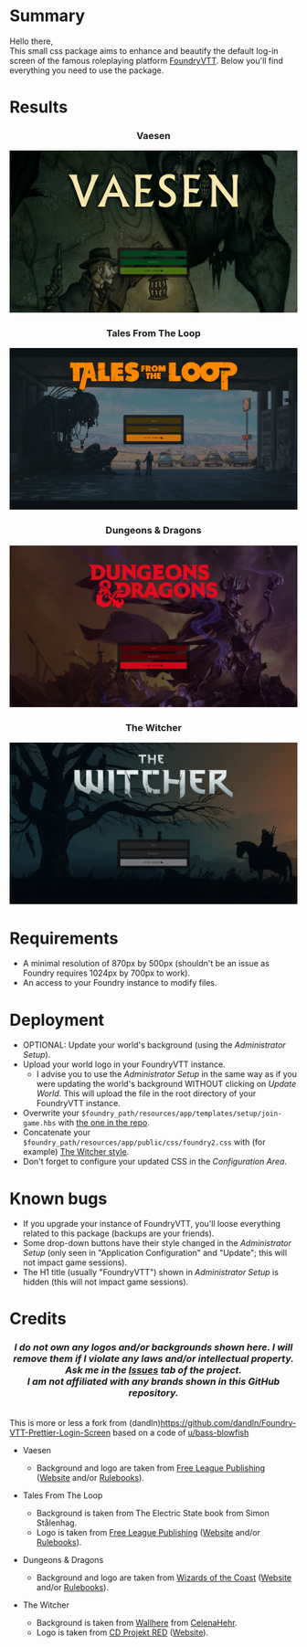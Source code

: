 # Summary
Hello there,<br>
This small css package aims to enhance and beautify the default log-in screen of the famous roleplaying platform [FoundryVTT](https://foundryvtt.com/).
Below you'll find everything you need to use the package.

# Results
### <p align="center">Vaesen</p>
![Vaesen Rendered](_samples/vaesen-rendered.png)<br>
### <p align="center">Tales From The Loop</p>
![Tales From The Loop Rendered](_samples/tftl-rendered.png)<br>
### <p align="center">Dungeons & Dragons</p>
![Dungeons & Dragons](_samples/d&d-rendered.png)<br>
### <p align="center">The Witcher</p>
![The Witcher](_samples/the-witcher-rendered.png)<br>

# Requirements
* A minimal resolution of 870px by 500px (shouldn't be an issue as Foundry requires 1024px by 700px to work).
* An access to your Foundry instance to modify files.

# Deployment
* OPTIONAL: Update your world's background (using the *Administrator Setup*).
* Upload your world logo in your FoundryVTT instance.
    * I advise you to use the *Administrator Setup* in the same way as if you were updating the world's background WITHOUT clicking on *Update World*. This will upload the file in the root directory of your FoundryVTT instance.
* Overwrite your ```$foundry_path/resources/app/templates/setup/join-game.hbs``` with [the one in the repo](join-game.hbs).
* Concatenate your ```$foundry_path/resources/app/public/css/foundry2.css``` with (for example) [The Witcher style](the-witcher/foundry2.css).
* Don't forget to configure your updated CSS in the *Configuration Area*.

# Known bugs
* If you upgrade your instance of FoundryVTT, you'll loose everything related to this package (backups are your friends).
* Some drop-down buttons have their style changed in the *Administrator Setup* (only seen in "Application Configuration" and "Update"; this will not impact game sessions).
* The H1 title (usually "FoundryVTT") shown in *Administrator Setup* is hidden (this will not impact game sessions).

# Credits
### <p align="center">*I do not own any logos and/or backgrounds shown here. I will remove them if I violate any laws and/or intellectual property. Ask me in the [Issues](https://github.com/Doluprane/foundryvtt-login-pages/issues) tab of the project.<br>I am not affiliated with any brands shown in this GitHub repository.*</p>
<br>This is more or less a fork from (dandln)https://github.com/dandln/Foundry-VTT-Prettier-Login-Screen based on a code of [u/bass-blowfish](https://www.reddit.com/user/bass-blowfish/)<br>

* Vaesen
    * Background and logo are taken from [Free League Publishing](https://freeleaguepublishing.com/) ([Website](https://freeleaguepublishing.com/games/vaesen/) and/or [Rulebooks](https://freeleaguepublishing.com/shop/vaesen-2/vaesen-nordic-horror-roleplaying/)).

* Tales From The Loop 
    * Background is taken from The Electric State book from Simon Stålenhag.
    * Logo is taken from [Free League Publishing](https://freeleaguepublishing.com/) ([Website](https://freeleaguepublishing.com/games/tales-from-the-loop-rpg/) and/or [Rulebooks](https://freeleaguepublishing.com/shop/tales-from-the-loop/core-rulebook/)).

* Dungeons & Dragons
    * Background and logo are taken from [Wizards of the Coast](https://company.wizards.com/) ([Website](https://dnd.wizards.com/) and/or [Rulebooks](https://marketplace.dndbeyond.com/category/dungeon-masters-guide/)).

* The Witcher
    * Background is taken from [Wallhere](https://wallhere.com/en/wallpaper/1931009/) from [CelenaHehr](https://wallhere.com/en/user/3600649/).
    * Logo is taken from [CD Projekt RED](https://www.cdprojektred.com/) ([Website](https://www.thewitcher.com/)).